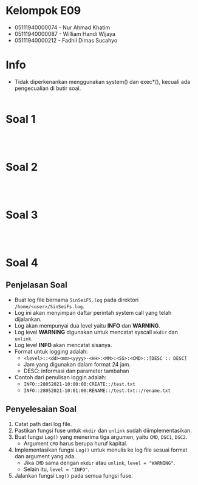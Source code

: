 # Kelompok E09
* 05111940000074 - Nur Ahmad Khatim
* 05111940000087 - William Handi Wijaya
* 05111940000212 - Fadhil Dimas Sucahyo

# Info
* Tidak diperkenankan menggunakan system() dan exec*(), kecuali ada pengecualian di butir soal.
<br><br>

# Soal 1
<br><br>

# Soal 2
<br><br>

# Soal 3
<br><br>

# Soal 4
## Penjelasan Soal
* Buat log file bernama `SinSeiFS.log` pada direktori `/home/<user>/SinSeiFs.log`.
* Log ini akan menyimpan daftar perintah system call yang telah dijalankan.
* Log akan mempunyai dua level yaitu **INFO** dan **WARNING**.
* Log level **WARNING** digunakan untuk mencatat syscall `mkdir` dan `unlink`.
* Log level **INFO** akan mencatat sisanya.
* Format untuk logging adalah:
  * `<level>::<dd><mm><yyyy>-<HH>:<MM>:<SS>:<CMD>::[DESC :: DESC]`
  * Jam yang digunakan dalam format 24 jam.
  * DESC: informasi dan parameter tambahan
* Contoh dari penulisan loggin adalah:
  * `INFO::28052021-10:00:00:CREATE::/test.txt`
  * `INFO::28052021-10:01:00:RENAME::/test.txt::/rename.txt`

## Penyelesaian Soal
1. Catat path dari log file.
2. Pastikan fungsi fuse untuk `mkdir` dan `unlink` sudah diimplementasikan.
3. Buat fungsi `Log()` yang menerima tiga argumen, yaitu `CMD`, `DSC1`, `DSC2`.
   * Argument `CMD` harus berupa huruf kapital.
4. Implementasikan fungsi `Log()` untuk menulis ke log file sesuai format dan argument yang ada.
   * Jika `CMD` sama dengan `mkdir` atau `unlink`, `level = "WARNING"`.
   * Selain itu, `level = "INFO"`.
5. Jalankan fungsi `Log()` pada semua fungsi fuse.